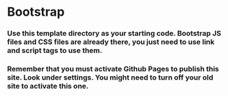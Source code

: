 # Bootstrap

### Use this template directory as your starting code. Bootstrap JS files and CSS files are already there, you just need to use link and script tags to use them.

### Remember that you must activate Github Pages to publish this site. Look under settings. You might need to turn off your old site to activate this one.
